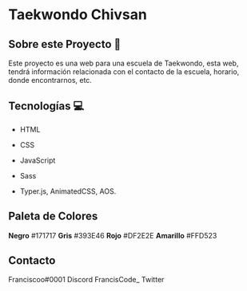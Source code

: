 # Taekwondo Chivsan

## Sobre este Proyecto 🥋

Este proyecto es una web para una escuela de Taekwondo, esta web, tendrá información relacionada con el contacto de la escuela, horario, donde encontrarnos, etc.

## Tecnologías 💻

- HTML

- CSS

- JavaScript

- Sass

- Typer.js, AnimatedCSS, AOS.

## Paleta de Colores

**Negro** #171717
**Gris** #393E46
**Rojo** #DF2E2E
**Amarillo** #FFD523

## Contacto

Franciscoo#0001 Discord
FrancisCode\_ Twitter

